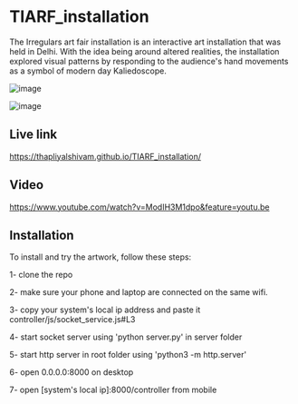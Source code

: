 # TIARF_installation

The Irregulars art fair installation is an interactive art installation that was held in Delhi. With the idea being around 
altered realities, the installation explored visual patterns by responding to the audience's hand movements as a symbol of 
modern day Kaliedoscope.

![image](https://static1.squarespace.com/static/5a87149ab078691428fbd4db/5a9e3bc1ec212d0cc09052c6/5c71cd0f41920257610a02ac/1550961971460/IMG_20190130_192812.jpg?format=2500w)

![image](https://static1.squarespace.com/static/5a87149ab078691428fbd4db/5a9e3bc1ec212d0cc09052c6/5c71ccc0652dea4b7979576e/1550961934746/IMG_20190216_180206.jpg?format=2500w)

## Live link

https://thapliyalshivam.github.io/TIARF_installation/


## Video

https://www.youtube.com/watch?v=ModIH3M1dpo&feature=youtu.be

## Installation

To install and try the artwork, follow these steps:

1- clone the repo

2- make sure your phone and laptop are connected on the same wifi.

3- copy your system's local ip address and paste it controller/js/socket_service.js#L3

4- start socket server using 'python server.py' in server folder

5- start http server in root folder using 'python3 -m http.server'

6- open 0.0.0.0:8000 on desktop

7- open [system's local ip]:8000/controller from mobile

